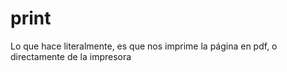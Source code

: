 # print
Lo que hace literalmente, es que nos imprime la página en pdf, o directamente de la impresora
